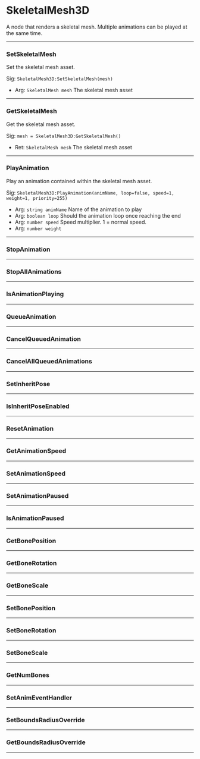 # SkeletalMesh3D

A node that renders a skeletal mesh. Multiple animations can be played at the same time.

---

### SetSkeletalMesh
Set the skeletal mesh asset.

Sig: `SkeletalMesh3D:SetSkeletalMesh(mesh)`
 - Arg: `SkeletalMesh mesh` The skeletal mesh asset
---
### GetSkeletalMesh
Get the skeletal mesh asset.

Sig: `mesh = SkeletalMesh3D:GetSkeletalMesh()`
 - Ret: `SkeletalMesh mesh` The skeletal mesh asset
---
### PlayAnimation
Play an animation contained within the skeletal mesh asset.

Sig: `SkeletalMesh3D:PlayAnimation(animName, loop=false, speed=1, weight=1, priority=255)`
 - Arg: `string animName` Name of the animation to play
 - Arg: `boolean loop` Should the animation loop once reaching the end
 - Arg: `number speed` Speed multiplier. 1 = normal speed.
 - Arg: `number weight` 
---
### StopAnimation
---
### StopAllAnimations
---
### IsAnimationPlaying
---
### QueueAnimation
---
### CancelQueuedAnimation
---
### CancelAllQueuedAnimations
---
### SetInheritPose
---
### IsInheritPoseEnabled
---
### ResetAnimation
---
### GetAnimationSpeed
---
### SetAnimationSpeed
---
### SetAnimationPaused
---
### IsAnimationPaused
---
### GetBonePosition
---
### GetBoneRotation
---
### GetBoneScale
---
### SetBonePosition
---
### SetBoneRotation
---
### SetBoneScale
---
### GetNumBones
---
### SetAnimEventHandler
---
### SetBoundsRadiusOverride
---
### GetBoundsRadiusOverride
---